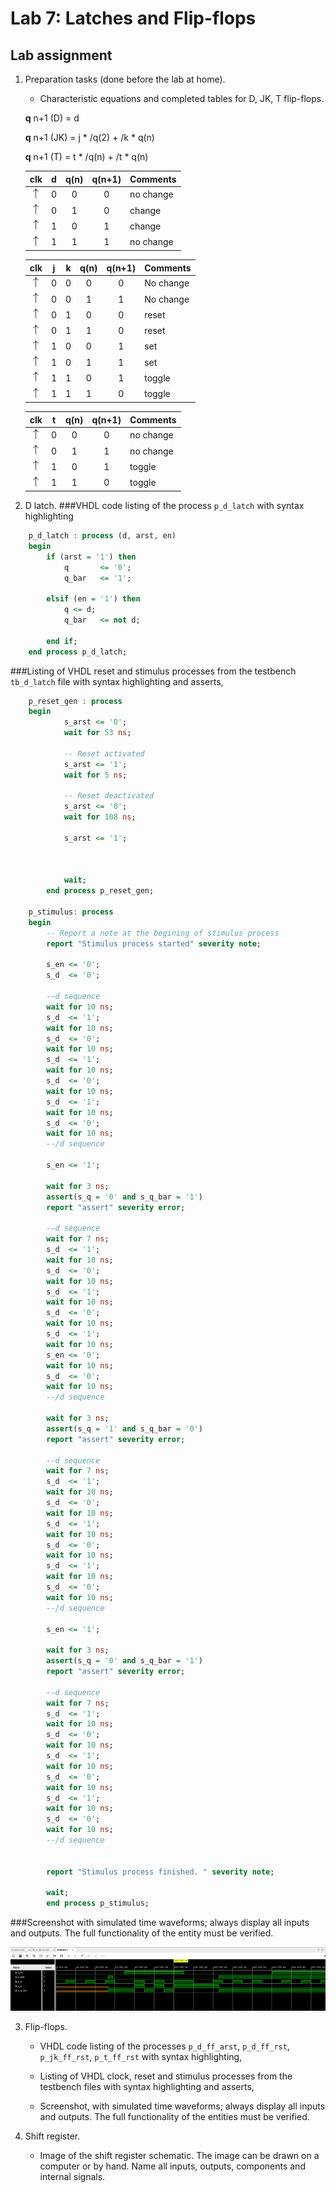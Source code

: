 # Lab 7: Latches and Flip-flops

## Lab assignment

1. Preparation tasks (done before the lab at home). 
    * Characteristic equations and completed tables for D, JK, T flip-flops.
   
   **q** n+1 (D) = d
   
   **q** n+1 (JK) = j * /q(2) + /k * q(n)
   
   **q** n+1 (T) = t * /q(n) + /t * q(n)
   
   
   | **clk** | **d** | **q(n)** | **q(n+1)** | **Comments** |
   | :-: | :-: | :-: | :-: | :-- |
   | ![rising](IMAGES/eq_uparrow.png) | 0 | 0 | 0  | no change |
   | ![rising](IMAGES/eq_uparrow.png) | 0 | 1 | 0 | change |
   | ![rising](IMAGES/eq_uparrow.png) | 1 | 0 | 1 | change |
   | ![rising](IMAGES/eq_uparrow.png) | 1 | 1 | 1 | no change |

   | **clk** | **j** | **k** | **q(n)** | **q(n+1)** | **Comments** |
   | :-: | :-: | :-: | :-: | :-: | :-- |
   | ![rising](IMAGES/eq_uparrow.png) | 0 | 0 | 0 | 0 | No change |
   | ![rising](IMAGES/eq_uparrow.png) | 0 | 0 | 1 | 1 | No change |
   | ![rising](IMAGES/eq_uparrow.png) | 0 | 1 | 0 | 0 | reset |
   | ![rising](IMAGES/eq_uparrow.png) | 0 | 1 | 1 | 0 | reset |
   | ![rising](IMAGES/eq_uparrow.png) | 1 | 0 | 0 | 1 | set |
   | ![rising](IMAGES/eq_uparrow.png) | 1 | 0 | 1 | 1 | set |
   | ![rising](IMAGES/eq_uparrow.png) | 1 | 1 | 0 | 1 | toggle |
   | ![rising](IMAGES/eq_uparrow.png) | 1 | 1 | 1 | 0 | toggle |

   | **clk** | **t** | **q(n)** | **q(n+1)** | **Comments** |
   | :-: | :-: | :-: | :-: | :-- |
   | ![rising](IMAGES/eq_uparrow.png) | 0 | 0 | 0 | no change |
   | ![rising](IMAGES/eq_uparrow.png) | 0 | 1 | 1 | no change |
   | ![rising](IMAGES/eq_uparrow.png) | 1 | 0 | 1 | toggle |
   | ![rising](IMAGES/eq_uparrow.png) | 1 | 1 | 0 | toggle |
    

2. D latch.
###VHDL code listing of the process `p_d_latch` with syntax highlighting
    
``` vhdl
    p_d_latch : process (d, arst, en)
    begin
        if (arst = '1') then
            q       <= '0';
            q_bar   <= '1';
            
        elsif (en = '1') then
            q <= d;
            q_bar   <= not d;
            
        end if;
    end process p_d_latch;
```

###Listing of VHDL reset and stimulus processes from the testbench `tb_d_latch` file with syntax highlighting and asserts,
    
``` vhdl
    p_reset_gen : process
    begin
            s_arst <= '0';
            wait for 53 ns;
            
            -- Reset activated
            s_arst <= '1';   
            wait for 5 ns;
            
            -- Reset deactivated
            s_arst <= '0';
            wait for 108 ns;
            
            s_arst <= '1';
          
            
            
            wait;
        end process p_reset_gen;
    
    p_stimulus: process
    begin
        -- Report a note at the begining of stimulus process
        report "Stimulus process started" severity note;
        
        s_en <= '0';
        s_d  <= '0';
        
        --d sequence
        wait for 10 ns;
        s_d  <= '1';
        wait for 10 ns;
        s_d  <= '0';
        wait for 10 ns;
        s_d  <= '1';
        wait for 10 ns;
        s_d  <= '0';
        wait for 10 ns;
        s_d  <= '1';
        wait for 10 ns;
        s_d  <= '0';
        wait for 10 ns;
        --/d sequence
        
        s_en <= '1';
        
        wait for 3 ns;
        assert(s_q = '0' and s_q_bar = '1')
        report "assert" severity error;
        
        --d sequence
        wait for 7 ns;
        s_d  <= '1';
        wait for 10 ns;
        s_d  <= '0';
        wait for 10 ns;
        s_d  <= '1';
        wait for 10 ns;
        s_d  <= '0';
        wait for 10 ns;
        s_d  <= '1';
        wait for 10 ns;
        s_en <= '0';
        wait for 10 ns;
        s_d  <= '0';
        wait for 10 ns;
        --/d sequence        
        
        wait for 3 ns;
        assert(s_q = '1' and s_q_bar = '0')
        report "assert" severity error;
 
        --d sequence
        wait for 7 ns;
        s_d  <= '1';
        wait for 10 ns;
        s_d  <= '0';
        wait for 10 ns;
        s_d  <= '1';
        wait for 10 ns;
        s_d  <= '0';
        wait for 10 ns;
        s_d  <= '1';
        wait for 10 ns;
        s_d  <= '0';
        wait for 10 ns;
        --/d sequence 
        
        s_en <= '1'; 
        
        wait for 3 ns;
        assert(s_q = '0' and s_q_bar = '1')
        report "assert" severity error;       
        
        --d sequence
        wait for 7 ns;
        s_d  <= '1';
        wait for 10 ns;
        s_d  <= '0';
        wait for 10 ns;
        s_d  <= '1';
        wait for 10 ns;
        s_d  <= '0';
        wait for 10 ns;
        s_d  <= '1';
        wait for 10 ns;
        s_d  <= '0';
        wait for 10 ns;
        --/d sequence         
        

        report "Stimulus process finished. " severity note;
        
        wait;
        end process p_stimulus;
```
       
###Screenshot with simulated time waveforms; always display all inputs and outputs. The full functionality of the entity must be verified.
 
![Screenshot with simulated time waveforms](IMAGES/schema1.jpg)

3. Flip-flops.
    * VHDL code listing of the processes `p_d_ff_arst`, `p_d_ff_rst`, `p_jk_ff_rst`, `p_t_ff_rst` with syntax highlighting,
    
    
    * Listing of VHDL clock, reset and stimulus processes from the testbench files with syntax highlighting and asserts,
    
    
    * Screenshot, with simulated time waveforms; always display all inputs and outputs. The full functionality of the entities must be verified.




4. Shift register.
    * Image of the shift register schematic. The image can be drawn on a computer or by hand. Name all inputs, outputs, components and internal signals.

